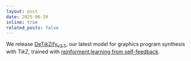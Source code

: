 ```yaml
---
layout: post
date: 2025-06-30
inline: true
related_posts: false
---
```


We release
[DeTi<i>k</i>Zify<sub>v2.5</sub>](https://huggingface.co/nllg/detikzify-v2.5-8b),
our latest model for graphics program synthesis with Ti*k*Z, trained with
[reinforment learning from
self-feedback](blog/2025/rlsf).
